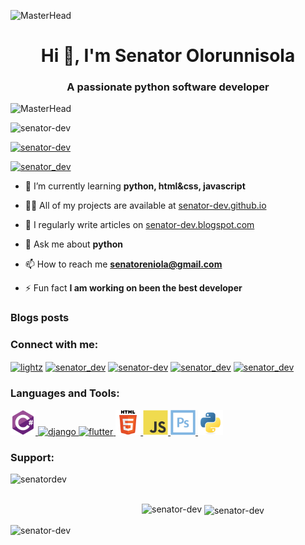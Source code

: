 ![MasterHead](https://present.readthedocs.io/en/latest/_images/welcome-to-coding.gif)

<h1 align="center">Hi 👋, I'm Senator Olorunnisola</h1>
<h3 align="center">A passionate python software developer</h3>

![MasterHead](https://cdn.dribbble.com/users/1162077/screenshots/3848914/programmer.gif)

<p align="left"> <img src="https://komarev.com/ghpvc/?username=senator-dev&label=Profile%20views&color=0e75b6&style=flat" alt="senator-dev" /> </p>

<p align="left"> <a href="https://github.com/ryo-ma/github-profile-trophy"><img src="https://github-profile-trophy.vercel.app/?username=senator-dev" alt="senator-dev" /></a> </p>

<p align="left"> <a href="https://twitter.com/senator_dev" target="blank"><img src="https://img.shields.io/twitter/follow/senator_dev?logo=twitter&style=for-the-badge" alt="senator_dev" /></a> </p>

- 🌱 I’m currently learning **python, html&css, javascript**

- 👨‍💻 All of my projects are available at [senator-dev.github.io](senator-dev.github.io)

- 📝 I regularly write articles on [senator-dev.blogspot.com](senator-dev.blogspot.com)

- 💬 Ask me about **python**

- 📫 How to reach me **senatoreniola@gmail.com**

- ⚡ Fun fact **I am working on been the best developer**

### Blogs posts
<!-- BLOG-POST-LIST:START -->
<!-- BLOG-POST-LIST:END -->

<h3 align="left">Connect with me:</h3>
<p align="left">
<a href="https://dev.to/lightz" target="blank"><img align="center" src="https://raw.githubusercontent.com/rahuldkjain/github-profile-readme-generator/master/src/images/icons/Social/devto.svg" alt="lightz" height="30" width="40" /></a>
<a href="https://twitter.com/senator_dev" target="blank"><img align="center" src="https://raw.githubusercontent.com/rahuldkjain/github-profile-readme-generator/master/src/images/icons/Social/twitter.svg" alt="senator_dev" height="30" width="40" /></a>
<a href="https://linkedin.com/in/senator-dev" target="blank"><img align="center" src="https://raw.githubusercontent.com/rahuldkjain/github-profile-readme-generator/master/src/images/icons/Social/linked-in-alt.svg" alt="senator-dev" height="30" width="40" /></a>
<a href="https://instagram.com/senator_dev" target="blank"><img align="center" src="https://raw.githubusercontent.com/rahuldkjain/github-profile-readme-generator/master/src/images/icons/Social/instagram.svg" alt="senator_dev" height="30" width="40" /></a>
<a href="https://www.youtube.com/c/senator_dev" target="blank"><img align="center" src="https://raw.githubusercontent.com/rahuldkjain/github-profile-readme-generator/master/src/images/icons/Social/youtube.svg" alt="senator_dev" height="30" width="40" /></a>
</p>

<h3 align="left">Languages and Tools:</h3>
<p align="left"> <a href="https://www.w3schools.com/cs/" target="_blank" rel="noreferrer"> <img src="https://raw.githubusercontent.com/devicons/devicon/master/icons/csharp/csharp-original.svg" alt="csharp" width="40" height="40"/> </a> <a href="https://www.djangoproject.com/" target="_blank" rel="noreferrer"> <img src="https://cdn.worldvectorlogo.com/logos/django.svg" alt="django" width="40" height="40"/> </a> <a href="https://flutter.dev" target="_blank" rel="noreferrer"> <img src="https://www.vectorlogo.zone/logos/flutterio/flutterio-icon.svg" alt="flutter" width="40" height="40"/> </a> <a href="https://www.w3.org/html/" target="_blank" rel="noreferrer"> <img src="https://raw.githubusercontent.com/devicons/devicon/master/icons/html5/html5-original-wordmark.svg" alt="html5" width="40" height="40"/> </a> <a href="https://developer.mozilla.org/en-US/docs/Web/JavaScript" target="_blank" rel="noreferrer"> <img src="https://raw.githubusercontent.com/devicons/devicon/master/icons/javascript/javascript-original.svg" alt="javascript" width="40" height="40"/> </a> <a href="https://www.photoshop.com/en" target="_blank" rel="noreferrer"> <img src="https://raw.githubusercontent.com/devicons/devicon/master/icons/photoshop/photoshop-line.svg" alt="photoshop" width="40" height="40"/> </a> <a href="https://www.python.org" target="_blank" rel="noreferrer"> <img src="https://raw.githubusercontent.com/devicons/devicon/master/icons/python/python-original.svg" alt="python" width="40" height="40"/> </a> </p>

<h3 align="left">Support:</h3>
<p><a href="https://www.buymeacoffee.com/senatordev"> <img align="left" src="https://cdn.buymeacoffee.com/buttons/v2/default-yellow.png" height="50" width="210" alt="senatordev" /></a></p><br><br>

<p><img align="left" src="https://github-readme-stats.vercel.app/api/top-langs?username=senator-dev&show_icons=true&locale=en&layout=compact" alt="senator-dev" /></p>

<p>&nbsp;<img align="center" src="https://github-readme-stats.vercel.app/api?username=senator-dev&show_icons=true&locale=en" alt="senator-dev" /></p>

<p><img align="center" src="https://github-readme-streak-stats.herokuapp.com/?user=senator-dev&" alt="senator-dev" /></p>
